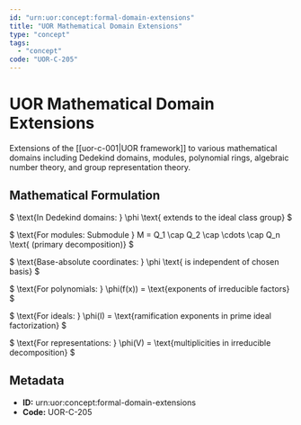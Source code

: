 ```yaml
---
id: "urn:uor:concept:formal-domain-extensions"
title: "UOR Mathematical Domain Extensions"
type: "concept"
tags:
  - "concept"
code: "UOR-C-205"
---
```


# UOR Mathematical Domain Extensions

Extensions of the [[uor-c-001|UOR framework]] to various mathematical domains including Dedekind domains, modules, polynomial rings, algebraic number theory, and group representation theory.

## Mathematical Formulation

$
\text{In Dedekind domains: } \phi \text{ extends to the ideal class group}
$

$
\text{For modules: Submodule } M = Q_1 \cap Q_2 \cap \cdots \cap Q_n \text{ (primary decomposition)}
$

$
\text{Base-absolute coordinates: } \phi \text{ is independent of chosen basis}
$

$
\text{For polynomials: } \phi(f(x)) = \text{exponents of irreducible factors}
$

$
\text{For ideals: } \phi(I) = \text{ramification exponents in prime ideal factorization}
$

$
\text{For representations: } \phi(V) = \text{multiplicities in irreducible decomposition}
$

## Metadata

- **ID:** urn:uor:concept:formal-domain-extensions
- **Code:** UOR-C-205
